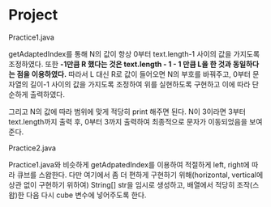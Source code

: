 # Project

Practice1.java

getAdaptedIndex를 통해 N의 값이 항상 0부터 text.length-1 사이의 값을 가지도록 조정하였다. 또한
**-1만큼 R 했다는 것은 text.length - 1 - 1 만큼 L을 한 것과 동일하다는 점을 이용하였다.**
따라서 L 대신 R로 값이 들어오면 N의 부호를 바꿔주고, 0부터 문자열의 길이-1 사이의 값을 가지도록 조정하여 위를 실현하도록 구현하고 이에 따라 단순하게 출력하였다.

그리고 N의 값에 따라 범위에 맞게 적당히 print 해주면 된다.
N이 3이라면 3부터 text.length까지 출력 후, 0부터 3까지 출력하여 최종적으로 문자가 이동되었음을 보여준다.


Practice2.java

Practice1.java와 비슷하게 getAdpatedIndex를 이용하여 적절하게 left, right에 따라 큐브를 스왑한다.
다만 여기에서 좀 더 편하게 구현하기 위해(horizontal, vertical에 상관 없이 구현하기 위하여) String[] str을 임시로 생성하고, 배열에서 적당히 조작(스왑)한 다음 다시 cube 변수에 넣어주도록 한다.
